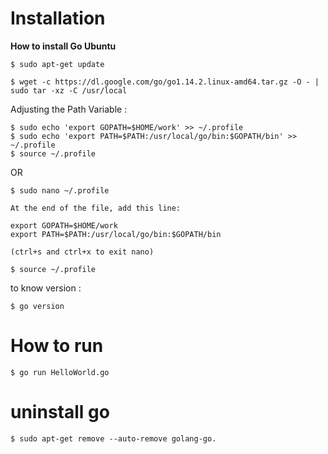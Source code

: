 
# Installation 


**How to install Go Ubuntu**

```
$ sudo apt-get update

$ wget -c https://dl.google.com/go/go1.14.2.linux-amd64.tar.gz -O - | sudo tar -xz -C /usr/local
```

Adjusting the Path Variable : 

```
$ sudo echo 'export GOPATH=$HOME/work' >> ~/.profile
$ sudo echo 'export PATH=$PATH:/usr/local/go/bin:$GOPATH/bin' >> ~/.profile
$ source ~/.profile
```
OR
```
$ sudo nano ~/.profile

At the end of the file, add this line:

export GOPATH=$HOME/work
export PATH=$PATH:/usr/local/go/bin:$GOPATH/bin

(ctrl+s and ctrl+x to exit nano)

$ source ~/.profile
```

to know version : 
```
$ go version 
```



# How to run

```
$ go run HelloWorld.go 
```
# uninstall go

```
$ sudo apt-get remove --auto-remove golang-go.
```
